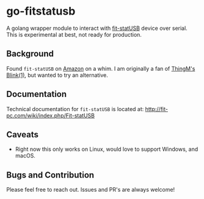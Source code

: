 # go-fitstatusb

A golang wrapper module to interact with [fit-statUSB](https://fit-iot.com/web/product/fit-statusb/) device over serial. This is experimental at best, not ready for production.

## Background

Found `fit-statUSB` on [Amazon](https://www.amazon.com/dp/B07CKFLQ5V) on a whim. I am originally a fan of [ThingM's Blink(1)](https://www.amazon.com/ThingM-Blink-USB-RGB-BLINK1MK3/dp/B07Q8944QK), but wanted to try an alternative.

## Documentation

Technical documentation for `fit-statUSB` is located at: <http://fit-pc.com/wiki/index.php/Fit-statUSB>

## Caveats

* Right now this only works on Linux, would love to support Windows, and macOS.


## Bugs and Contribution

Please feel free to reach out. Issues and PR's are always welcome!
